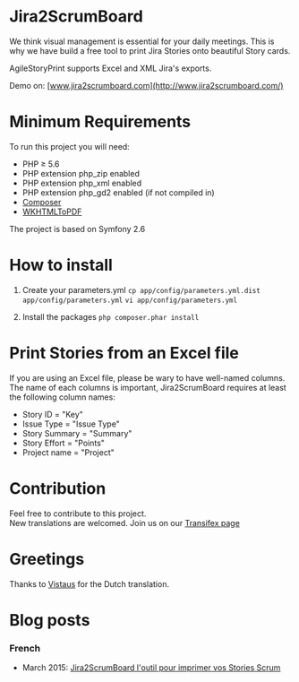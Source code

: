 Jira2ScrumBoard
===============
We think visual management is essential for your daily meetings. 
This is why we have build a free tool to print Jira Stories 
onto beautiful Story cards.

AgileStoryPrint supports Excel and XML Jira's exports.

Demo on: [www.jira2scrumboard.com](http://www.jira2scrumboard.com/)

Minimum Requirements
===============
To run this project you will need:
* PHP ≥ 5.6
* PHP extension php_zip enabled
* PHP extension php_xml enabled
* PHP extension php_gd2 enabled (if not compiled in)
* [Composer](https://getcomposer.org/)
* [WKHTMLToPDF](http://wkhtmltopdf.org/downloads.html)

The project is based on Symfony 2.6

How to install
===============
1. Create your parameters.yml
`cp app/config/parameters.yml.dist app/config/parameters.yml`
`vi app/config/parameters.yml`

2. Install the packages
`php composer.phar install`

Print Stories from an Excel file
===============
If you are using an Excel file, please be wary to have well-named columns.  
The name of each columns is important, Jira2ScrumBoard requires at least
the following column names:

* Story ID = "Key"
* Issue Type = "Issue Type"
* Story Summary = "Summary"
* Story Effort = "Points"
* Project name = "Project"

Contribution
===============
Feel free to contribute to this project.  
New translations are welcomed. Join us on our 
[Transifex page](https://www.transifex.com/projects/p/agilestoryprint/)


Greetings
===============
Thanks to [Vistaus](https://www.transifex.com/accounts/profile/Vistaus/) for 
the Dutch translation.


Blog posts
===============
### French
* March 2015: [Jira2ScrumBoard l'outil pour imprimer vos Stories Scrum](http://blog.dreaminvasion.com/2015/03/jira2scrumboard-l-outil-pour-imprimer-vos-stories-scrum.html)

